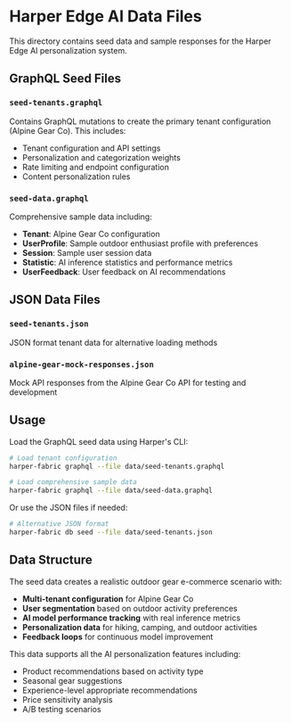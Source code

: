 # Harper Edge AI Data Files

This directory contains seed data and sample responses for the Harper Edge AI personalization system.

## GraphQL Seed Files

### `seed-tenants.graphql`
Contains GraphQL mutations to create the primary tenant configuration (Alpine Gear Co). This includes:
- Tenant configuration and API settings
- Personalization and categorization weights
- Rate limiting and endpoint configuration
- Content personalization rules

### `seed-data.graphql`
Comprehensive sample data including:
- **Tenant**: Alpine Gear Co configuration
- **UserProfile**: Sample outdoor enthusiast profile with preferences
- **Session**: Sample user session data
- **Statistic**: AI inference statistics and performance metrics  
- **UserFeedback**: User feedback on AI recommendations

## JSON Data Files

### `seed-tenants.json`
JSON format tenant data for alternative loading methods

### `alpine-gear-mock-responses.json`
Mock API responses from the Alpine Gear Co API for testing and development

## Usage

Load the GraphQL seed data using Harper's CLI:

```bash
# Load tenant configuration
harper-fabric graphql --file data/seed-tenants.graphql

# Load comprehensive sample data
harper-fabric graphql --file data/seed-data.graphql
```

Or use the JSON files if needed:
```bash
# Alternative JSON format
harper-fabric db seed --file data/seed-tenants.json
```

## Data Structure

The seed data creates a realistic outdoor gear e-commerce scenario with:
- **Multi-tenant configuration** for Alpine Gear Co
- **User segmentation** based on outdoor activity preferences
- **AI model performance tracking** with real inference metrics
- **Personalization data** for hiking, camping, and outdoor activities
- **Feedback loops** for continuous model improvement

This data supports all the AI personalization features including:
- Product recommendations based on activity type
- Seasonal gear suggestions
- Experience-level appropriate recommendations
- Price sensitivity analysis
- A/B testing scenarios
